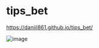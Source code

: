 # tips_bet
https://daniil861.github.io/tips_bet/

![image](https://user-images.githubusercontent.com/90471703/177052242-16b3afba-0d39-4f16-bfe2-961e7873e765.png)
